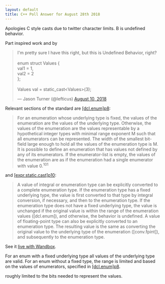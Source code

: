 ```yaml
---
layout: default
title: C++ Poll Answer for August 28th 2018 
---
```


Apologies C style casts due to twitter character limits. B is undefined behavior.

Part inspired work and by 
<blockquote class="twitter-tweet" data-lang="en"><p lang="en" dir="ltr">I&#39;m pretty sure I have this right, but this is Undefined Behavior, right?<br><br>enum struct Values {<br>  val1 = 1,<br>  val2 = 2<br>};<br><br>Values val = static_cast&lt;Values&gt;(3);</p>&mdash; Jason Turner (@lefticus) <a href="https://twitter.com/lefticus/status/1027928945604218881?ref_src=twsrc%5Etfw">August 10, 2018</a></blockquote>
<script async src="https://platform.twitter.com/widgets.js" charset="utf-8"></script>

Relevant sections of the standard are [\[dcl.enum\]p8](http://eel.is/c++draft/dcl.enum#8):

>For an enumeration whose underlying type is fixed, the values of the enumeration are the values of the underlying type.
Otherwise, the values of the enumeration are the values representable by a hypothetical integer types with minimal range exponent M such that all enumerators can be represented.
The width of the smallest bit-field large enough to hold all the values of the enumeration type is M.
It is possible to define an enumeration that has values not defined by any of its enumerators.
If the enumerator-list is empty, the values of the enumeration are as if the enumeration had a single enumerator with value 0.<sup>101</sup>

and [\[expr.static.cast\]p10](http://eel.is/c++draft/expr.static.cast#10):

>A value of integral or enumeration type can be explicitly converted to a complete enumeration type.
If the enumeration type has a fixed underlying type, the value is first converted to that type by integral conversion, if necessary, and then to the enumeration type.
If the enumeration type does not have a fixed underlying type, the value is unchanged if the original value is within the range of the enumeration values ([dcl.enum]), and otherwise, the behavior is undefined.
A value of floating-point type can also be explicitly converted to an enumeration type.
The resulting value is the same as converting the original value to the underlying type of the enumeration ([conv.fpint]), and subsequently to the enumeration type.

See it [live with Wandbox](https://wandbox.org/permlink/s6judERNBKYIgspG).

For an enum with a fixed underlying type all values of the underlying type are valid.
For an enum without a fixed type, the range is limited and based on the values of enumerators, specified in [\[dcl.enum\]p8](http://eel.is/c++draft/dcl.enum#8). 

roughly limited to the bits needed to represent the values.
